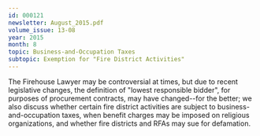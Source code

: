 ```yaml
---
id: 000121
newsletter: August_2015.pdf
volume_issue: 13-08
year: 2015
month: 8
topic: Business-and-Occupation Taxes
subtopic: Exemption for "Fire District Activities"
---
```


The Firehouse Lawyer may be controversial at times, but due to recent legislative changes, the definition of "lowest responsible bidder", for purposes of procurement contracts, may have changed--for the better; we also discuss whether certain fire district activities are subject to  business-and-occupation taxes, when benefit charges may be imposed on religious organizations, and whether fire districts and RFAs may sue for defamation.